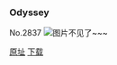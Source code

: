 ### Odyssey
No.2837
![图片不见了~~~](https://imgs.xkcd.com/comics/odyssey.png)

[原址](https://xkcd.com//2837) [下载](https://imgs.xkcd.com/comics/odyssey.png)

